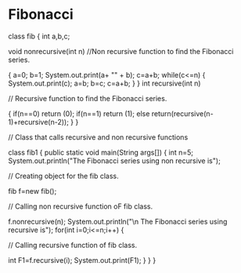 # Fibonacci
class fib
{
int a,b,c; 

void nonrecursive(int n) 
//Non recursive function to find the Fibonacci series.

{ 
a=0; 
b=1;
System.out.print(a+ "" + b); 
c=a+b; 
while(c<=n)
{
System.out.print(c); 
a=b;
b=c; 
c=a+b;
}
}
int recursive(int n) 

// Recursive function to find the Fibonacci series.

{
if(n==0)
return (0); 
if(n==1)
return (1);
else
return(recursive(n-1)+recursive(n-2));
}
}

 // Class that calls recursive and non recursive functions

class fib1
{
public static void main(String args[])
{
int n=5;
System.out.println("The Fibonacci series using non recursive is"); 

 // Creating object for the fib class.

fib f=new fib();

 // Calling non recursive function oF fib class. 

f.nonrecursive(n);
System.out.println("\n The Fibonacci series using recursive is"); 
for(int i=0;i<=n;i++)
{

 // Calling recursive function of fib class. 

int F1=f.recursive(i); 
System.out.print(F1);
}
}
}
